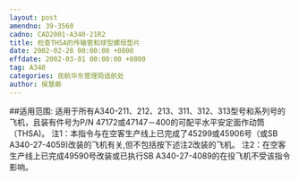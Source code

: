 ```yaml
---
layout: post
amendno: 39-3560
cadno: CAD2001-A340-21R2
title: 检查THSA的传输管和球型螺母垫片
date: 2002-02-28 00:00:00 +0800
effdate: 2002-03-01 00:00:00 +0800
tag: A340
categories: 民航华东管理局适航处
author: 侯慧卿
---
```


##适用范围:
适用于所有A340-211、212、213、311、312、313型号和系列号的飞机，且装有件号为P/N 47172或47147－400的可配平水平安定面作动筒（THSA)。
注1：本指令与在空客生产线上已完成了45299或45906号（或SB A340-27-4059)改装的飞机有关,但不包括按下述注2改装的飞机。 注2：在空客生产线上已完成49590号改装或已执行SB A340-27-4089的在役飞机不受该指令影响。

